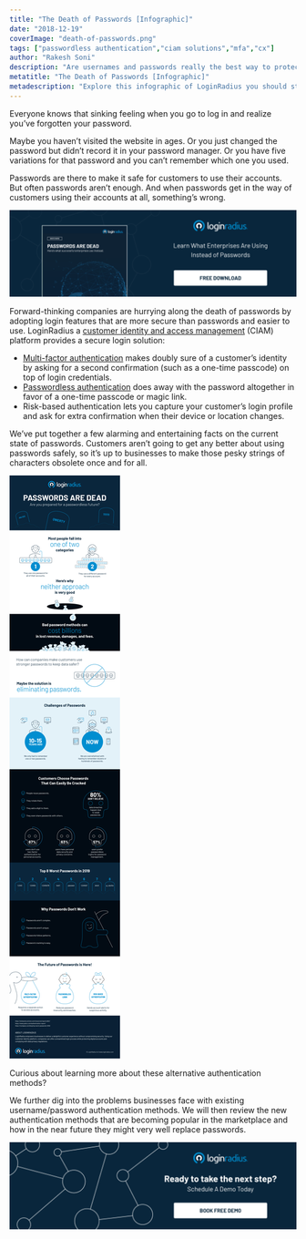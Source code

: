```yaml
---
title: "The Death of Passwords [Infographic]"
date: "2018-12-19"
coverImage: "death-of-passwords.png"
tags: ["passwordless authentication","ciam solutions","mfa","cx"]
author: "Rakesh Soni" 
description: "Are usernames and passwords really the best way to protect your customers? Check out this infographic and learn about the new technologies and authentication methods that are replacing passwords."
metatitle: "The Death of Passwords [Infographic]"
metadescription: "Explore this infographic of LoginRadius you should stop using passwords and what are the alternatives."
---
```


Everyone knows that sinking feeling when you go to log in and realize you’ve forgotten your password.

Maybe you haven’t visited the website in ages. Or you just changed the password but didn’t record it in your password manager. Or you have five variations for that password and you can’t remember which one you used.

Passwords are there to make it safe for customers to use their accounts. But often passwords aren’t enough. And when passwords get in the way of customers using their accounts at all, something’s wrong.

[![passwords are dead whitepaper](WP-Passwords-are-Dead-1024x310.png)](https://www.loginradius.com/resource/passwords-are-dead/)

Forward-thinking companies are hurrying along the death of passwords by adopting login features that are more secure than passwords and easier to use. LoginRadius a [customer identity and access management](https://www.loginradius.com/blog/2019/06/customer-identity-and-access-management/) (CIAM) platform provides a secure login solution:

- [Multi-factor authentication](https://www.loginradius.com/blog/2019/06/what-is-multi-factor-authentication/) makes doubly sure of a customer’s identity by asking for a second confirmation (such as a one-time passcode) on top of login credentials.
- [Passwordless authentication](https://www.loginradius.com/blog/2019/10/passwordless-authentication-the-future-of-identity-and-security/) does away with the password altogether in favor of a one-time passcode or magic link.
- Risk-based authentication lets you capture your customer’s login profile and ask for extra confirmation when their device or location changes.

We’ve put together a few alarming and entertaining facts on the current state of passwords. Customers aren’t going to get any better about using passwords safely, so it’s up to businesses to make those pesky strings of characters obsolete once and for all.

![](The-Death-of-Passwords-1.jpg)

Curious about learning more about these alternative authentication methods?

We further dig into the problems businesses face with existing username/password authentication methods. We will then review the new authentication methods that are becoming popular in the marketplace and how in the near future they might very well replace passwords.

[![Book-a-demo-loginradius](Book-a-demo-1024x310.png)](https://www.loginradius.com/book-a-demo/)
